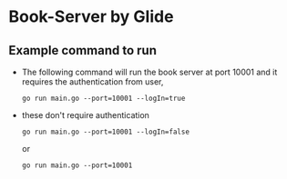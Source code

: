 # Book-Server by Glide
  
## Example command to run

- The following command will run the book server at port 10001 and it requires the authentication from user,

  `go run main.go --port=10001 --logIn=true`

- these don't require authentication

  `go run main.go --port=10001 --logIn=false`

  or
  
  `go run main.go --port=10001`
